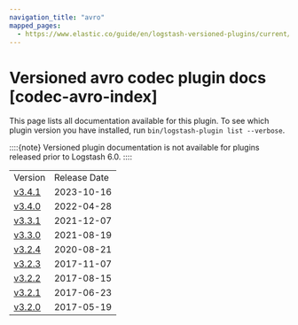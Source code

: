 ```yaml
---
navigation_title: "avro"
mapped_pages:
  - https://www.elastic.co/guide/en/logstash-versioned-plugins/current/codec-avro-index.html
---
```


# Versioned avro codec plugin docs [codec-avro-index]


This page lists all documentation available for this plugin.  To see which plugin version you have installed, run `bin/logstash-plugin list --verbose`.

::::{note}
Versioned plugin documentation is not available for plugins released prior to Logstash 6.0.
::::


|     |     |
| --- | --- |
| Version | Release Date |
| [v3.4.1](v3-4-1-plugins-codecs-avro.md) | 2023-10-16 |
| [v3.4.0](v3-4-0-plugins-codecs-avro.md) | 2022-04-28 |
| [v3.3.1](v3-3-1-plugins-codecs-avro.md) | 2021-12-07 |
| [v3.3.0](v3-3-0-plugins-codecs-avro.md) | 2021-08-19 |
| [v3.2.4](v3-2-4-plugins-codecs-avro.md) | 2020-08-21 |
| [v3.2.3](v3-2-3-plugins-codecs-avro.md) | 2017-11-07 |
| [v3.2.2](v3-2-2-plugins-codecs-avro.md) | 2017-08-15 |
| [v3.2.1](v3-2-1-plugins-codecs-avro.md) | 2017-06-23 |
| [v3.2.0](v3-2-0-plugins-codecs-avro.md) | 2017-05-19 |










